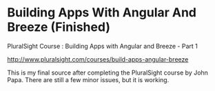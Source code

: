 Building Apps With Angular And Breeze (Finished)
===============================================

PluralSight Course : Building Apps with Angular and Breeze - Part 1

http://www.pluralsight.com/courses/build-apps-angular-breeze

This is my final source after completing the PluralSight course by John Papa.
There are still a few minor issues, but it is working.





